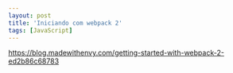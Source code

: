 ```yaml
---
layout: post
title: 'Iniciando com webpack 2'
tags: [JavaScript]
---
```


<https://blog.madewithenvy.com/getting-started-with-webpack-2-ed2b86c68783>
